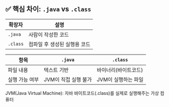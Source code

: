 ## ✅ 핵심 차이: `.java` vs `.class`

| 확장자   | 설명                         |
| -------- | ---------------------------- |
| `.java`  | 사람이 작성한 코드           |
| `.class` | 컴파일 후 생성된 실행용 코드 |

| 항목           | `.java`              | `.class`             |
| -------------- | -------------------- | -------------------- |
| 파일 내용      | 텍스트 기반          | 바이너리(바이트코드) |
| 실행 가능 여부 | JVM이 직접 실행 불가 | JVM이 실행하는 파일  |

JVM(Java Virtual Machine): 자바 바이트코드(.class)를 실제로 실행해주는 가상 컴퓨터
